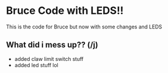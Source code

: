 # Bruce Code with LEDS!!

This is the code for Bruce but now with some changes and LEDS

## What did i mess up?? (/j)

- added claw limit switch stuff
- added led stuff lol